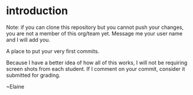 # introduction
Note: if you can clone this repository but you cannot push your changes, you are not a member of this org/team yet. Message me your user name and I will add you.

A place to put your very first commits.

Because I have a better idea of how all of this works, I will not be requiring screen shots from each student. If I comment on your commit, consider it submitted for grading.

~Elaine
